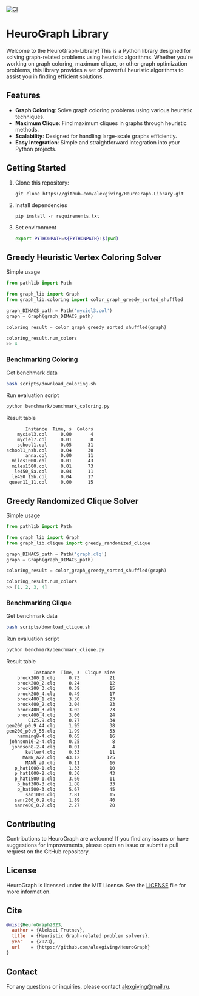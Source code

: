 [![CI](https://github.com/alexgiving/HeuroGraph/actions/workflows/test.yml/badge.svg)](https://github.com/alexgiving/HeuroGraph/actions/workflows/test.yml)
# HeuroGraph Library

<!-- ![GitHub stars](https://img.shields.io/github/stars/alexgiving/HeuroGraph-Library?style=social)
![GitHub forks](https://img.shields.io/github/forks/alexgiving/HeuroGraph-Library?style=social)
![GitHub issues](https://img.shields.io/github/issues/alexgiving/HeuroGraph-Library)
![GitHub contributors](https://img.shields.io/github/contributors/alexgiving/HeuroGraph-Library) -->

Welcome to the HeuroGraph-Library! This is a Python library designed for solving graph-related problems using heuristic algorithms. Whether you're working on graph coloring, maximum clique, or other graph optimization problems, this library provides a set of powerful heuristic algorithms to assist you in finding efficient solutions.

## Features

- **Graph Coloring**: Solve graph coloring problems using various heuristic techniques.
- **Maximum Clique**: Find maximum cliques in graphs through heuristic methods.
- **Scalability**: Designed for handling large-scale graphs efficiently.
- **Easy Integration**: Simple and straightforward integration into your Python projects.

## Getting Started

1. Clone this repository:

   ```shell
   git clone https://github.com/alexgiving/HeuroGraph-Library.git
   ```

2. Install dependencies

    ```shell
    pip install -r requirements.txt
    ```

3. Set environment

    ```bash
    export PYTHONPATH=${PYTHONPATH}:$(pwd)
    ```

## Greedy Heuristic Vertex Coloring Solver

Simple usage

```python
from pathlib import Path

from graph_lib import Graph
from graph_lib.coloring import color_graph_greedy_sorted_shuffled

graph_DIMACS_path = Path('myciel3.col')
graph = Graph(graph_DIMACS_path)

coloring_result = color_graph_greedy_sorted_shuffled(graph)

coloring_result.num_colors
>> 4
```

### Benchmarking Coloring

Get benchmark data

```bash
bash scripts/download_coloring.sh
```

Run evaluation script

```bash
python benchmark/benchmark_coloring.py
```

Result table

```text
       Instance  Time, s  Colors
    myciel3.col     0.00       4
    myciel7.col     0.01       8
    school1.col     0.05      31
school1_nsh.col     0.04      30
       anna.col     0.00      11
  miles1000.col     0.01      43
  miles1500.col     0.01      73
   le450_5a.col     0.04      11
  le450_15b.col     0.04      17
 queen11_11.col     0.00      15
```

## Greedy Randomized Clique Solver

Simple usage

```python
from pathlib import Path

from graph_lib import Graph
from graph_lib.clique import greedy_randomized_clique

graph_DIMACS_path = Path('graph.clq')
graph = Graph(graph_DIMACS_path)

coloring_result = color_graph_greedy_sorted_shuffled(graph)

coloring_result.num_colors
>> [1, 2, 3, 4]
```

### Benchmarking Clique

Get benchmark data

```bash
bash scripts/download_clique.sh
```

Run evaluation script

```bash
python benchmark/benchmark_clique.py
```

Result table

```text
          Instance  Time, s  Clique size
    brock200_1.clq     0.73           21
    brock200_2.clq     0.24           12
    brock200_3.clq     0.39           15
    brock200_4.clq     0.49           17
    brock400_1.clq     3.30           23
    brock400_2.clq     3.04           23
    brock400_3.clq     3.02           23
    brock400_4.clq     3.00           24
        C125.9.clq     0.77           34
gen200_p0.9_44.clq     1.95           38
gen200_p0.9_55.clq     1.99           53
    hamming8-4.clq     0.65           16
 johnson16-2-4.clq     0.25            8
  johnson8-2-4.clq     0.01            4
       keller4.clq     0.33           11
      MANN_a27.clq    43.12          125
       MANN_a9.clq     0.11           16
   p_hat1000-1.clq     1.33           10
   p_hat1000-2.clq     8.36           43
   p_hat1500-1.clq     3.60           11
    p_hat300-3.clq     1.88           33
    p_hat500-3.clq     5.67           45
       san1000.clq     7.81           15
   sanr200_0.9.clq     1.89           40
   sanr400_0.7.clq     2.27           20
```


## Contributing

Contributions to HeuroGraph are welcome! If you find any issues or have suggestions for improvements, please open an issue or submit a pull request on the GitHub repository.


## License

HeuroGraph is licensed under the MIT License. See the [LICENSE](./LICENSE) file for more information.


## Cite

```bibtex
@misc{HeuroGraph2023,
  author = {Aleksei Trutnev},
  title  = {Heuristic Graph-related problem solvers},
  year   = {2023},
  url    = {https://github.com/alexgiving/HeuroGraph}
}
```


## Contact

For any questions or inquiries, please contact alexgiving@mail.ru.

